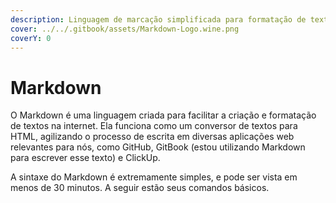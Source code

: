 ```yaml
---
description: Linguagem de marcação simplificada para formatação de textos
cover: ../../.gitbook/assets/Markdown-Logo.wine.png
coverY: 0
---
```


# Markdown

O Markdown é uma linguagem criada para facilitar a criação e formatação de textos na internet. Ela funciona como um conversor de textos para HTML, agilizando o processo de escrita em diversas aplicações web relevantes para nós, como GitHub, GitBook (estou utilizando Markdown para escrever esse texto) e ClickUp.

A sintaxe do Markdown é extremamente simples, e pode ser vista em menos de 30 minutos. A seguir estão seus comandos básicos.
